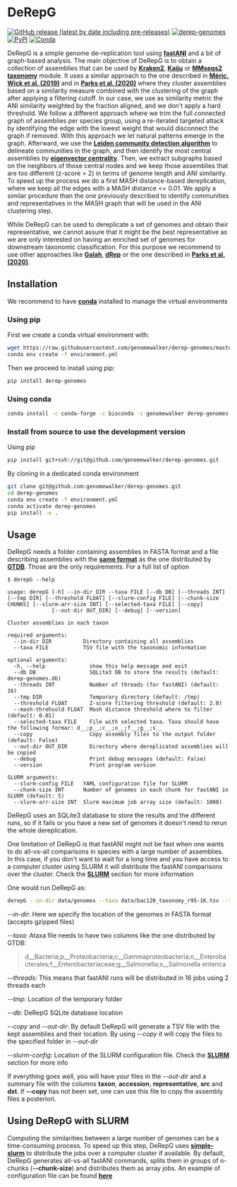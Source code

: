 
# DeRepG


[![GitHub release (latest by date including pre-releases)](https://img.shields.io/github/v/release/genomewalker/derep-genomes?include_prereleases&label=version)](https://github.com/genomewalker/derep-genomes/releases) [![derep-genomes](https://github.com/genomewalker/derep-genomes/workflows/derepG_ci/badge.svg)](https://github.com/genomewalker/derep-genomes/actions) [![PyPI](https://img.shields.io/pypi/v/derep-genomes)](https://pypi.org/project/derep-genomes/) [![Conda](https://img.shields.io/conda/v/genomewalker/derep-genomes)](https://anaconda.org/genomewalker/derep-genomes)


DeRepG is a simple genome de-replication tool using [**fastANI**](https://github.com/ParBLiSS/FastANI) and a bit of graph-based analysis. The main objective of DeRepG is to obtain a collection of assemblies that can be used by [**Kraken2**](https://github.com/DerrickWood/kraken2), [**Kaiju**](https://github.com/bioinformatics-centre/kaiju) or [**MMseqs2 taxonomy**](https://github.com/soedinglab/MMseqs2/wiki#taxonomy-assignment) module. It uses a similar approach to the one described in [**Méric, Wick et al. (2019)**](https://www.biorxiv.org/content/10.1101/712166v1) and in [**Parks et al. (2020)**](https://rdcu.be/b3OI7) where they cluster assemblies based on a similarity measure combined with the clustering of the graph after applying a filtering cutoff. In our case, we use as similarity metric the ANI similarity weighted by the fraction aligned, and we don't apply a hard threshold. We follow a different approach where we trim the full connected graph of assemblies per species group, using a re-iterated targeted attack by identifying the edge with the lowest weight that would disconnect the graph if removed. With this approach we let natural patterns emerge in the graph. Afterward, we use the [**Leiden community detection algorithm**](https://www.nature.com/articles/s41598-019-41695-z) to delineate communities in the graph, and then identify the most central assemblies by [**eigenvector centrality**](https://en.wikipedia.org/wiki/Eigenvector_centrality). Then, we extract subgraphs based on the neighbors of those central nodes and we keep those assemblies that are too different (z-score > 2) in terms of genome length and ANI similarity. To speed up the process we do a first MASH distance-based dereplication, where we keep all the edges with a MASH distance <= 0.01. We apply a similar procedure than the one previously described to identify communities and representatives in the MASH graph that will be used in the ANI clustering step. 

While DeRepG can be used to dereplicate a set of genomes and obtain their representative, we cannot assure that it might be the best representative as we are only interested on having an enriched set of genomes for downstream taxonomic classification. For this purpose we recommend to use other approaches like [**Galah**](https://github.com/wwood/galah), [**dRep**](https://drep.readthedocs.io/) or the one described in [**Parks et al. (2020)**](https://rdcu.be/b3OI7).

## Installation

We recommend to have [**conda**](https://docs.conda.io/en/latest/) installed to manage the virtual environments

### Using pip

First we create a conda virtual environment with:

```bash
wget https://raw.githubusercontent.com/genomewalker/derep-genomes/master/environment.yml
conda env create -f environment.yml
```

Then we proceed to install using pip:

```bash
pip install derep-genomes
```

### Using conda

```bash
conda install -c conda-forge -c bioconda -c genomewalker derep-genomes
```

### Install from source to use the development version

Using pip

```bash
pip install git+ssh://git@github.com/genomewalker/derep-genomes.git
```

By cloning in a dedicated conda environment

```bash
git clone git@github.com:genomewalker/derep-genomes.git
cd derep-genomes
conda env create -f environment.yml
conda activate derep-genomes
pip install -e .
```


## Usage

DeRepG needs a folder containing assemblies in FASTA format and a file describing assemblies with the [**same format**](https://data.ace.uq.edu.au/public/gtdb/data/releases/release95/95.0/bac120_taxonomy_r95.tsv) as the one distributed by [**GTDB**](/vol/cloud/christiane/NCBI_taxdb_integration/Testing4/viral/assembly_taxonomy.txt). Those are the only requirements. For a full list of option

```
$ derepG --help

usage: derepG [-h] --in-dir DIR --taxa FILE [--db DB] [--threads INT] [--tmp DIR] [--threshold FLOAT] [--slurm-config FILE] [--chunk-size CHUNKS] [--slurm-arr-size INT] [--selected-taxa FILE] [--copy]
              [--out-dir OUT_DIR] [--debug] [--version]

Cluster assemblies in each taxon

required arguments:
  --in-dir DIR          Directory containing all assemblies
  --taxa FILE           TSV file with the taxonomic information

optional arguments:
  -h, --help              show this help message and exit
  --db DB                 SQLite3 DB to store the results (default: derep-genomes.db)
  --threads INT           Number of threads (for fastANI) (default: 16)
  --tmp DIR               Temporary directory (default: /tmp)
  --threshold FLOAT       Z-score filtering threshold (default: 2.0)
  --mash-threhsold FLOAT  Mash distance threshold where to filter (default: 0.01)
  --selected-taxa FILE    File with selected taxa. Taxa should have the following formar: d__;p__;c__;o__;f__;g__;s__
  --copy                  Copy assembly files to the output folder (default: False)
  --out-dir OUT_DIR       Directory where dereplicated assemblies will be copied
  --debug                 Print debug messages (default: False)
  --version               Print program version

SLURM arguments:
  --slurm-config FILE   YAML configuration file for SLURM
  --chunk-size INT      Number of genomes in each chunk for fastANI in SLURM (default: 5)
  --slurm-arr-size INT  Slurm maximum job array size (default: 1000)
  ```

DeRepG uses an SQLite3 database to store the results and the different runs, so if it fails or you have a new set of genomes it doesn't need to rerun the whole dereplication.

One limitation of DeRepG is that fastANI might not be fast when one wants to do all-vs-all comparisons in species with a large number of assemblies. In this case, if you don't want to wait for a long time and you have access to a computer cluster using SLURM it will distribute the fastANI comparisons over the cluster. Check the [**SLURM**](#using-derepg-with-slurm) section for more information

One would run DeRepG as:

```bash
derepG --in-dir data/genomes --taxa data/bac120_taxonomy_r95-1K.tsv --threads 32 --tmp ./ --db test5k-1.db --copy --out-dir gtdb-derep-1k --slurm-config slurm.yaml
```

*--in-dir*: Here we specify the location of the genomes in FASTA format (accepts gzipped files)

*--taxa*: Ataxa file needs to have two columns like the one distributed by GTDB:
> d__Bacteria;p__Proteobacteria;c__Gammaproteobacteria;o__Enterobacterales;f__Enterobacteriaceae;g__Salmonella;s__Salmonella enterica

*--threads*: This means that fastANI runs will be distributed in 16 jobs using 2 threads each

*--tmp*: Location of the temporary folder

*--db*: DeRepG SQLite database location

*--copy* and *--out-dir*: By default DeRepG will generate a TSV file with the kept assemblies and their location. By using *--copy* it will copy the files to the specified folder in *--out-dir*

*--slurm-config*: Location of the SLURM configuration file. Check the [**SLURM**](#using-derepg-with-slurm) section for more info

If everything goes well, you will have your files in the *--out-dir* and a summary file with the columns **taxon**, **accession**, **representative**, **src** and **dst**. If **--copy** has not been set, one can use this file to copy the assembly files a posteriori.

## Using DeRepG with SLURM

Computing the similarities between a large number of genomes can be a time-consuming process. To speed up this step, DeRepG uses [**simple-slurm**](https://github.com/amq92/simple-slurm) to distribute the jobs over a computer cluster if available. By default, DeRepG generates all-vs-all fastANI commands, splits them in groups of n-chunks (**--chunk-size**) and distributes them as array jobs. An example of configuration file can be found [**here**](https://github.com/amq92/simple-slurm#using-configuration-files)
